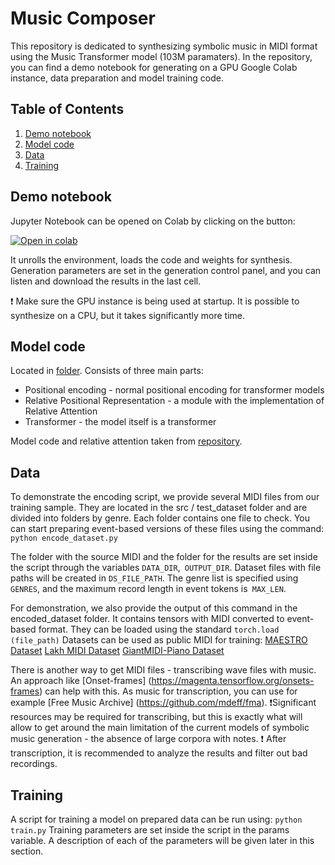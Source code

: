 # Music Composer
This repository is dedicated to synthesizing symbolic music in MIDI format using the Music Transformer model (103M paramaters). In the repository, you can find a demo notebook for generating on a GPU Google Colab instance, data preparation and model training code.

## Table of Contents
1. [Demo notebook](#demo-notebook)
2. [Model code](#model-code)
3. [Data](#data)
4. [Training](#training)


## Demo notebook

Jupyter Notebook can be opened on Colab by clicking on the button:

[![Open in colab](https://colab.research.google.com/assets/colab-badge.svg)](https://colab.research.google.com/github/sberbank-ai/music-composer/blob/main/src/Music_Composer_Demo_Colab.ipynb)

It unrolls the environment, loads the code and weights for synthesis. Generation parameters are set in the generation control panel, and you can listen and download the results in the last cell.

❗ Make sure the GPU instance is being used at startup. It is possible to synthesize on a CPU, but it takes significantly more time.

## Model code
Located in [folder](https://github.com/sberbank-ai/music-composer/tree/main/src/lib/model). 
Consists of three main parts:
- Positional encoding - normal positional encoding for transformer models
- Relative Positional Representation - a module with the implementation of Relative Attention
- Transformer - the model itself is a transformer 

Model code and relative attention taken from [repository](https://github.com/gwinndr/MusicTransformer-Pytorch).

## Data
To demonstrate the encoding script, we provide several MIDI files from our training sample. They are located in the src / test_dataset folder and are divided into folders by genre. Each folder contains one file to check. You can start preparing event-based versions of these files using the command:
```python encode_dataset.py```

The folder with the source MIDI and the folder for the results are set inside the script through the variables `DATA_DIR`,` OUTPUT_DIR`. Dataset files with file paths will be created in `DS_FILE_PATH`. The genre list is specified using `GENRES`, and the maximum record length in event tokens is` MAX_LEN`.

For demonstration, we also provide the output of this command in the encoded_dataset folder. It contains tensors with MIDI converted to event-based format. They can be loaded using the standard `torch.load (file_path)`
Datasets can be used as public MIDI for training:
[MAESTRO Dataset](https://magenta.tensorflow.org/datasets/maestro)
[Lakh MIDI Dataset](https://colinraffel.com/projects/lmd/)
[GiantMIDI-Piano Dataset](https://github.com/bytedance/GiantMIDI-Piano)

There is another way to get MIDI files - transcribing wave files with music. An approach like [Onset-frames] (https://magenta.tensorflow.org/onsets-frames) can help with this.
As music for transcription, you can use for example [Free Music Archive] (https://github.com/mdeff/fma).
❗Significant resources may be required for transcribing, but this is exactly what will allow to get around the main limitation of the current models of symbolic music generation - the absence of large corpora with notes.
❗ After transcription, it is recommended to analyze the results and filter out bad recordings.
## Training
A script for training a model on prepared data can be run using:
```python train.py```
Training parameters are set inside the script in the params variable. A description of each of the parameters will be given later in this section.
